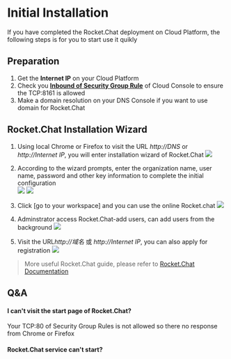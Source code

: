 # Initial Installation

If you have completed the Rocket.Chat deployment on Cloud Platform, the following steps is for you to start use it quikly

## Preparation

1. Get the **Internet IP** on your Cloud Platform
2. Check you **[Inbound of Security Group Rule](https://support.websoft9.com/docs/faq/tech-instance.html)** of Cloud Console to ensure the TCP:8161 is allowed
3. Make a domain resolution on your DNS Console if you want to use domain for Rocket.Chat

## Rocket.Chat Installation Wizard

1. Using local Chrome or Firefox to visit the URL *http://DNS* or *http://Internet IP*, you will enter installation wizard of Rocket.Chat
   ![](https://libs.websoft9.com/Websoft9/DocsPicture/en/rocketchat/rocketchat-login-websoft9.png)

2. According to the wizard prompts, enter the organization name, user name, password and other key information to complete the initial configuration  
   ![](https://libs.websoft9.com/Websoft9/DocsPicture/en/rocketchat/rocketchat-set-websoft9.png)
   ![](https://libs.websoft9.com/Websoft9/DocsPicture/en/rocketchat/rocketchat-setok-websoft9.png)

3. Click [go to your workspace] and you can use the online Rocket.chat
   ![](https://libs.websoft9.com/Websoft9/DocsPicture/en/rocketchat/rocketchat-startchat-websoft9.png)

4. Adminstrator access Rocket.Chat-add users, can add users from the background
   ![](https://libs.websoft9.com/Websoft9/DocsPicture/en/rocketchat/rocketchat-adduser-websoft9.png) 

5. Visit the URL*http://域名* 或 *http://Internet IP*, you can also apply for registration
   ![](https://libs.websoft9.com/Websoft9/DocsPicture/en/rocketchat/rocketchat-register-websoft9.png) 
   
> More useful Rocket.Chat guide, please refer to [Rocket.Chat Documentation](https://docs.rocket.chat/guides/user-guides)

## Q&A

#### I can't visit the start page of Rocket.Chat?

Your TCP:80 of Security Group Rules is not allowed so there no response from Chrome or Firefox

#### Rocket.Chat service can't start? 